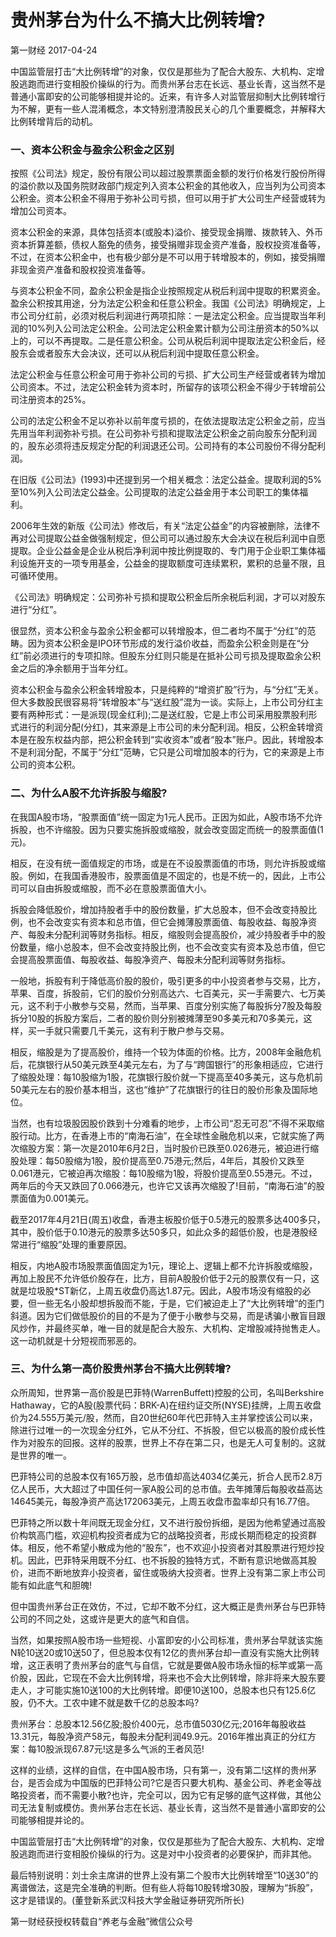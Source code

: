 # 贵州茅台为什么不搞大比例转增?

第一财经 2017-04-24

中国监管层打击“大比例转增”的对象，仅仅是那些为了配合大股东、大机构、定增股逃跑而进行变相股价操纵的行为。而贵州茅台志在长远、基业长青，这当然不是普通小富即安的公司能够相提并论的。近来，有许多人对监管层抑制大比例转增行为不解，更有一些人混淆概念，本文特别澄清股民关心的几个重要概念，并解释大比例转增背后的动机。

### 一、资本公积金与盈余公积金之区别

按照《公司法》规定，股份有限公司以超过股票票面金额的发行价格发行股份所得的溢价款以及国务院财政部门规定列入资本公积金的其他收入，应当列为公司资本公积金。资本公积金不得用于弥补公司亏损，但可以用于扩大公司生产经营或转为增加公司资本。

资本公积金的来源，具体包括资本(或股本)溢价、接受现金捐赠、拨款转入、外币资本折算差额，债权人豁免的债务，接受捐赠非现金资产准备，股权投资准备等，不过，在资本公积金中，也有极少部分是不可以用于转增股本的，例如，接受捐赠非现金资产准备和股权投资准备等。

与资本公积金不同，盈余公积金是指企业按照规定从税后利润中提取的积累资金。盈余公积按其用途，分为法定公积金和任意公积金。我国《公司法》明确规定，上市公司分红前，必须对税后利润进行两项扣除：一是法定公积金。应当提取当年利润的10%列入公司法定公积金。公司法定公积金累计额为公司注册资本的50%以上的，可以不再提取。二是任意公积金。公司从税后利润中提取法定公积金后，经股东会或者股东大会决议，还可以从税后利润中提取任意公积金。

法定公积金与任意公积金可用于弥补公司的亏损、扩大公司生产经营或者转为增加公司资本。不过，法定公积金转为资本时，所留存的该项公积金不得少于转增前公司注册资本的25%。

公司的法定公积金不足以弥补以前年度亏损的，在依法提取法定公积金之前，应当先用当年利润弥补亏损。在公司弥补亏损和提取法定公积金之前向股东分配利润的，股东必须将违反规定分配的利润退还公司。公司持有的本公司股份不得分配利润。

在旧版《公司法》(1993)中还提到另一个相关概念：法定公益金。提取利润的5%至10%列入公司法定公益金。公司提取的法定公益金用于本公司职工的集体福利。

2006年生效的新版《公司法》修改后，有关“法定公益金”的内容被删除，法律不再对公司提取公益金做强制规定，但公司可以通过股东大会决议在税后利润中自愿提取。企业公益金是企业从税后净利润中按比例提取的、专门用于企业职工集体福利设施开支的一项专用基金，公益金的提取额度可连续累积，累积的总量不限，且可循环使用。

《公司法》明确规定：公司弥补亏损和提取公积金后所余税后利润，才可以对股东进行“分红”。

很显然，资本公积金与盈余公积金都可以转增股本，但二者均不属于“分红”的范畴。因为资本公积金是IPO环节形成的发行溢价收益，而盈余公积金则是在“分红”前必须进行的专项扣除。但股东分红则只能是在抵补公司亏损及提取盈余公积金之后的净余额用于当年分红。

资本公积金与盈余公积金转增股本，只是纯粹的“增资扩股”行为，与“分红”无关。但大多数股民很容易将“转增股本”与“送红股”混为一谈。实际上，上市公司分红主要有两种形式：一是派现(现金红利);二是送红股，它是上市公司采用股票股利形式进行的利润分配(分红)，其来源是上市公司的未分配利润。相反，公积金转增资本是在股东权益内部，把公积金转到“实收资本”或者“股本”账户。因此，转增股本不是利润分配，不属于“分红”范畴，它只是公司增加股本的行为，它的来源是上市公司的资本公积。

### 二、为什么A股不允许拆股与缩股?

在我国A股市场，“股票面值”统一固定为1元人民币。正因为如此，A股市场不允许拆股，也不许缩股。因为只要实施拆股或缩股，就会改变固定而统一的股票面值(1元)。

相反，在没有统一面值规定的市场，或是在不设股票面值的市场，则允许拆股或缩股。例如，在我国香港股市，股票面值是不固定的，也是不统一的，因此，上市公司可以自由拆股或缩股，而不必在意股票面值大小。

拆股会降低股价，增加持股者手中的股份数量，扩大总股本，但不会改变持股比例，也不会改变实有资本和总市值，但它会摊薄股票面值、每股收益、每股净资产、每股未分配利润等财务指标。相反，缩股则会提高股价，减少持股者手中的股份数量，缩小总股本，但不会改变持股比例，也不会改变实有资本及总市值，但它会提高股票面值、每股收益、每股净资产、每股未分配利润等财务指标。

一般地，拆股有利于降低高价股的股价，吸引更多的中小投资者参与交易，比方，苹果、百度，拆股前，它们的股价分别高达六、七百美元，买一手需要六、七万美元，这不利于小散参与交易，然而，当苹果、百度分别实施了每股拆分7股及每股拆分10股的拆股方案后，二者的股价则分别被摊薄至90多美元和70多美元，这样，买一手就只需要几千美元，这有利于散户参与交易。

相反，缩股是为了提高股价，维持一个较为体面的价格。比方，2008年金融危机后，花旗银行从50美元跌至4美元左右，为了与“跨国银行”的形象相适应，它进行了缩股处理：每10股缩为1股，花旗银行股价就一下提高至40多美元，这与危机前50美元左右的股价基本相当，这也“维护”了花旗银行的往日的股价形象及国际地位。

当然，也有垃圾股因股价跌到十分难看的地步，上市公司“忍无可忍”不得不采取缩股行动。比方，在香港上市的“南海石油”，在全球性金融危机以来，它就实施了两次缩股方案：第一次是2010年6月2日，当时股价已跌至0.026港元，被迫进行缩股处理：每50股缩为1股，股价提高至0.75港元;然后，4年后，其股价又跌至0.061港元，它被迫再次缩股：每10股缩为1股，将股价提高至0.55港元。不过，两年后的今天又跌回了0.066港元，也许它又该再次缩股了!目前，“南海石油”的股票面值为0.001美元。

截至2017年4月21日(周五)收盘，香港主板股价低于0.5港元的股票多达400多只，其中，股价低于0.10港元的股票多达50多只，如此众多的超低价股，也是港股经常进行“缩股”处理的重要原因。

相反，内地A股市场股票面值固定为1元，理论上、逻辑上都不允许拆股或缩股，再加上股民不允许低价股存在，比方，目前A股股价低于2元的股票仅有一只，这就是垃圾股*ST新亿，上周五收盘仍高达1.87元。因此，A股市场没有缩股的必要，但一些无名小股却想拆股而不能，于是，它们被迫走上了“大比例转增”的歪门斜道。因为它们做低股价的目的不是为了便于小散参与交易，而是诱骗小散盲目跟风炒作，并最终买单，唯一目的就是配合大股东、大机构、定增股减持抛售走人。这一动机就是十分短视而邪恶的。

### 三、为什么第一高价股贵州茅台不搞大比例转增?

众所周知，世界第一高价股是巴菲特(WarrenBuffett)控股的公司，名叫Berkshire Hathaway，它的A股(股票代码：BRK-A)在纽约证交所(NYSE)挂牌，上周五收盘价为24.555万美元/股，然而，自20世纪60年代巴菲特入主并掌控该公司以来，除进行过唯一的一次现金分红外，它从不分红、不拆股，但它以极高的股价成长性作为对股东的回报。这样的股票，世界上不存在第二只，也是无人可复制的。这就是世界的唯一。

巴菲特公司的总股本仅有165万股，总市值却高达4034亿美元，折合人民币2.8万亿人民币，大大超过了中国任何一家A股公司的总市值。去年摊薄后每股收益高达14645美元，每股净资产高达172063美元，上周五收盘市盈率却只有16.77倍。

巴菲特之所以数十年间既无现金分红，又不进行股份拆细，是因为他希望通过高股价构筑高门槛，欢迎机构投资者成为它的战略投资者，形成长期而稳定的投资群体。相反，他不希望小散成为他的“股东”，也不欢迎小投资者对其股票进行短炒投机。因此，巴菲特采用既不分红、也不拆股的独特方式，不断有意识地做高其股价，进而不断地放弃小投资者，留住或吸纳大投资者。世界上没有第二家上市公司能有如此底气和胆魄!

但中国贵州茅台正在效仿，不过，它却不敢不分红，这大概正是贵州茅台与巴菲特公司的不同之处，这或许是更大的底气和自信。

当然，如果按照A股市场一些短视、小富即安的小公司标准，贵州茅台早就该实施N轮10送20或10送50了，但总股本仅有12亿的贵州茅台却一直没有实施大比例转增，这正表明了贵州茅台的底气与自信，它就是要做A股市场永恒的标竿或第一高价股，因此，它现在不会大比例转增，将来也不会大比例转增，除非将来大股东要走人，才可能实施10送100的大比例转增。即便10送100，总股本也只有125.6亿股，仍不大。工农中建不就是数千亿的总股本吗?

贵州茅台：总股本12.56亿股;股价400元，总市值5030亿元;2016年每股收益13.31元，每股净资产58元，每股未分配利润49.9元。2016年推出真正的分红方案：每10股派现67.87元!这是多么气派的王者风范!

这样的业绩，这样的自信，在中国A股市场，只有第一，没有第二!这样的贵州茅台，是否会成为中国版的巴菲特公司?它是否只要大机构、基金公司、养老金等战略投资者，而不需要小散?也许，完全可以，因为它有足够的底气这样做，其他公司无法复制或模仿。贵州茅台志在长远、基业长青，这当然不是普通小富即安的公司能够相提并论的。

中国监管层打击“大比例转增”的对象，仅仅是那些为了配合大股东、大机构、定增股逃跑而进行变相股价操纵的行为。这是对中小投资者的必要保护，而非其他。

最后特别说明：刘士余主席讲的世界上没有第二个股市大比例转增至“10送30”的离谱做法，这是完全准确的判断。但有些人将每10股转增30股，理解为“拆股”，这才是错误的。(董登新系武汉科技大学金融证券研究所所长)

第一财经获授权转载自“养老与金融”微信公众号
